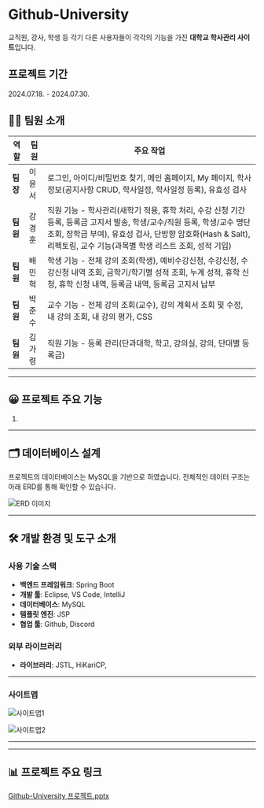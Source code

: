 # Github-University
교직원, 강사, 학생 등 각기 다른 사용자들이 각각의 기능을 가진 **대학교 학사관리 사이트**입니다.

## 프로젝트 기간
2024.07.18. - 2024.07.30.


## 🙋‍♀️ 팀원 소개

| 역할         | 팀원 | 주요 작업 |
|--------------|------|----------|
| **팀장**     | 이윤서 | 로그인, 아이디/비밀번호 찾기, 메인 홈페이지, My 페이지, 학사정보(공지사항 CRUD, 학사일정, 학사일정 등록), 유효성 검사 |
| **팀원**     | 강경훈 | 직원 기능 - 학사관리(새학기 적용, 휴학 처리, 수강 신청 기간 등록, 등록금 고지서 발송, 학생/교수/직원 등록, 학생/교수 명단 조회, 장학금 부여), 유효성 검사, 단방향 암호화(Hash & Salt), 리펙토링, 교수 기능(과목별 학생 리스트 조회, 성적 기입) |
| **팀원**     | 배민혁 | 학생 기능 - 전체 강의 조회(학생), 예비수강신청, 수강신청, 수강신청 내역 조회, 금학기/학기별 성적 조회, 누계 성적, 휴학 신청, 휴학 신청 내역, 등록금 내역, 등록금 고지서 납부|
| **팀원**     | 박준수 | 교수 기능 - 전체 강의 조회(교수), 강의 계획서 조회 및 수정, 내 강의 조회, 내 강의 평가, CSS |
| **팀원**     | 김가령 | 직원 기능 - 등록 관리(단과대학, 학고, 강의실, 강의, 단대별 등록금) |

---

## 😀 프로젝트 주요 기능

1. 

---

## 🗂 데이터베이스 설계

프로젝트의 데이터베이스는 MySQL을 기반으로 하였습니다. 전체적인 데이터 구조는 아래 ERD를 통해 확인할 수 있습니다.

![ERD 이미지]()

---

## 🛠 개발 환경 및 도구 소개

### 사용 기술 스택

- **백엔드 프레임워크**: Spring Boot
- **개발 툴**: Eclipse, VS Code, IntelliJ
- **데이터베이스**: MySQL
- **템플릿 엔진**: JSP
- **협업 툴**: Github, Discord

### 외부 라이브러리 

- **라이브러리**: JSTL, HiKariCP, 

---

### 사이트맵
![사이트맵1]()

![사이트맵2]()

---

---

## 📊 프로젝트 주요 링크
[Github-University 프로젝트.pptx]()

